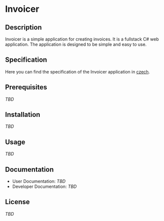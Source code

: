 # Invoicer

## Description
Invoicer is a simple application for creating invoices. It is a fullstack C# web application. The application is designed to be simple and easy to use.

## Specification
Here you can find the specification of the Invoicer application in [czech](./docs/specification.md).

## Prerequisites
*TBD*

## Installation
*TBD*

## Usage
*TBD*

## Documentation
- User Documentation: *TBD*
- Developer Documentation: *TBD*

## License
*TBD*
